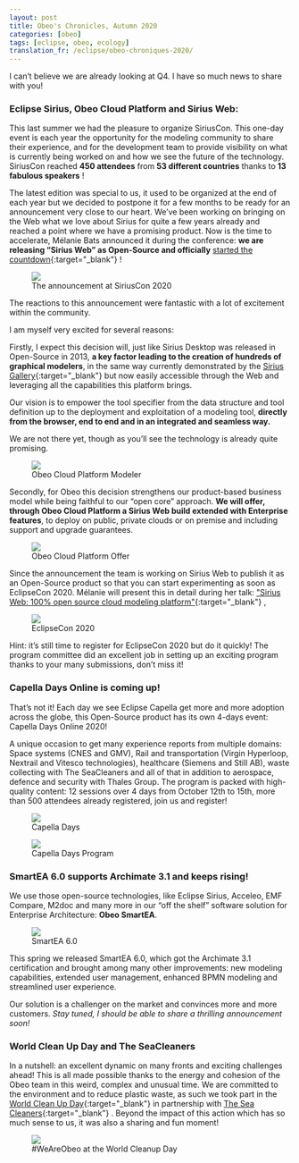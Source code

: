 ```yaml
---
layout: post
title: Obeo's Chronicles, Autumn 2020
categories: [obeo]
tags: [eclipse, obeo, ecology]
translation_fr: /eclipse/obeo-chroniques-2020/
---
```


I can’t believe we are already looking at Q4. I have so much news to share with you!

### Eclipse Sirius, Obeo Cloud Platform and Sirius Web:

This last summer we had the pleasure to organize SiriusCon. This one-day event is each year the opportunity for the modeling community to share their experience, and for the development team to provide visibility on what is currently being worked on and how we see the future of the technology. SiriusCon reached **450 attendees** from **53 different countries** thanks to **13 fabulous speakers** !

The latest edition was special to us, it used to be organized at the end of each year but we decided to postpone it for a few months to be ready for an announcement very close to our heart. We’ve been working on bringing on the Web what we love about Sirius for quite a few years already and reached a point where we have a promising product. Now is the time to accelerate, Mélanie Bats announced it during the conference: **we are releasing “Sirius Web” as Open-Source and officially** [started the countdown](https://blog.obeosoft.com/fr/sirius-ii-mission){:target="_blank"} !


<figure>
    <a href="{{ site.url }}/images/blog/chronicles/siriuscon.png"><img src="{{ site.url }}/images/blog/chronicles/siriuscon.png"></a>  
    <figcaption>The announcement at SiriusCon 2020</figcaption>
</figure>

The reactions to this announcement were fantastic with a lot of excitement within the community.


I am myself very excited for several reasons:


Firstly, I expect this decision will, just like Sirius Desktop was released in Open-Source in 2013, **a key factor leading to the creation of hundreds of graphical modelers**, in the same way currently demonstrated by the [Sirius Gallery](https://www.eclipse.dev/sirius/gallery.html){:target="_blank"} but now easily accessible through the Web and leveraging all the capabilities this platform brings. 



Our vision is to empower the tool specifier from the data structure and tool definition up to the deployment and exploitation of a modeling tool, **directly from the browser, end to end and in an integrated and seamless way.** 



We are not there yet, though as you’ll see the technology is already quite promising.

<figure>
    <a href="{{ site.url }}/images/blog/chronicles/ocp.png"><img src="{{ site.url }}/images/blog/chronicles/ocp.png"></a>  
    <figcaption>Obeo Cloud Platform Modeler</figcaption>
</figure>


Secondly, for Obeo this decision strengthens our product-based business model while being faithful to our “open core” approach. **We will offer, through Obeo Cloud Platform a Sirius Web build extended with Enterprise features**, to deploy on public, private clouds or on premise and including support and upgrade guarantees.


<figure>
    <a href="{{ site.url }}/images/blog/chronicles/ocp-offer.png"><img src="{{ site.url }}/images/blog/chronicles/ocp-offer.png"></a>  
    <figcaption>Obeo Cloud Platform Offer</figcaption>
</figure>


Since the announcement the team is working on Sirius Web to publish it as an Open-Source product so that you can start experimenting as soon as EclipseCon 2020. Mélanie will present this in detail during her talk: ["Sirius Web: 100% open source cloud modeling platform"](https://www.eclipsecon.org/node/3210){:target="_blank"} , 



<figure>
    <a href="{{ site.url }}/images/blog/chronicles/ece.png"><img src="{{ site.url }}/images/blog/chronicles/ece.png"></a>  
    <figcaption>EclipseCon 2020</figcaption>
</figure>


Hint: it’s still time to register for EclipseCon 2020 but do it quickly! The program committee did an excellent job in setting up an exciting program thanks to your many submissions, don’t miss it!

### Capella Days Online is coming up!

That’s not it! Each day we see Eclipse Capella get more and more adoption across the globe, this Open-Source product has its own 4-days event: Capella Days Online 2020!

A unique occasion to get many experience reports from multiple domains: Space systems (CNES and GMV), Rail and transportation (Virgin Hyperloop, Nextrail and Vitesco technologies), healthcare (Siemens and Still AB), waste collecting with The SeaCleaners and all of that in addition to aerospace, defence and security with Thales Group. The program is packed with high-quality content: 12 sessions over 4 days from October 12th to 15th, more than 500 attendees already registered, join us and register!

<figure>
    <a href="https://www.eclipse.dev/capella/capella_days_2020.html"><img src="{{ site.url }}/images/blog/chronicles/cadays.png"></a>  
    <figcaption>Capella Days</figcaption>
</figure>

<figure>
    <a href="{{ site.url }}/images/blog/chronicles/cadays-program.png"><img src="{{ site.url }}/images/blog/chronicles/cadays-program.png"></a>  
    <figcaption>Capella Days Program</figcaption>
</figure>

###  SmartEA 6.0 supports Archimate 3.1 and keeps rising!

We use those open-source technologies, like Eclipse Sirius, Acceleo, EMF Compare, M2doc and many more in our “off the shelf” software solution for Enterprise Architecture: **Obeo SmartEA**.

<figure>
    <a href="https://www.obeosmartea.com/en/"><img src="{{ site.url }}/images/blog/chronicles/smartea.png"></a>  
    <figcaption>SmartEA 6.0</figcaption>
</figure>

This spring we released SmartEA 6.0, which got the Archimate 3.1 certification and brought among many other improvements: new modeling capabilities, extended user management, enhanced BPMN modeling and streamlined user experience.

Our solution is a challenger on the market and convinces more and more customers. *Stay tuned, I should be able to share a thrilling announcement soon!*


###  World Clean Up Day and The SeaCleaners

In a nutshell: an excellent dynamic on many fronts and exciting challenges ahead!
This is all made possible thanks to the energy and cohesion of the Obeo team in this weird, complex and unusual time. We are committed to the environment and to reduce plastic waste, as such we took part in the [World Clean Up Day](https://www.worldcleanupday.fr/){:target="_blank"}  in partnership with [The Sea Cleaners](https://www.theseacleaners.org/){:target="_blank"} . Beyond the impact of this action which has so much sense to us, it was also a sharing and fun moment!

<figure>
    <a href="{{ site.url }}/images/blog/chronicles/wcd.png"><img src="{{ site.url }}/images/blog/chronicles/wcd.png"></a>  
    <figcaption>#WeAreObeo at the World Cleanup Day</figcaption>
</figure>

